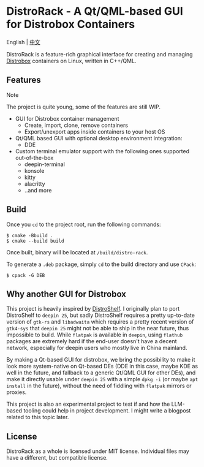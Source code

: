 # DistroRack - A Qt/QML-based GUI for Distrobox Containers

English | [中文](README.zh_CN.md)

DistroRack is a feature-rich graphical interface for creating and managing [Distrobox](https://github.com/89luca89/distrobox) containers on Linux, written in C++/QML.

## Features

> [!NOTE]
> The project is quite young, some of the features are still WIP.

- GUI for Distrobox container management
  - Create, import, clone, remove containers
  - Export/unexport apps inside containers to your host OS
- Qt/QML based GUI with optional desktop environment integration:
  - DDE
- Custom terminal emulator support with the following ones supported out-of-the-box
  - deepin-terminal
  - konsole
  - kitty
  - alacritty
  - ..and more

## Build

Once you `cd` to the project root, run the following commands:

```shell
$ cmake -Bbuild .
$ cmake --build build
```

Once built, binary will be located at `/build/distro-rack`.

To generate a `.deb` package, simply `cd` to the build directory and use `CPack`:

```shell
$ cpack -G DEB
```

## Why another GUI for Distrobox

This project is heavily inspired by [DistroShelf](https://github.com/ranfdev/DistroShelf/). I originally plan to port DistroShelf to `deepin 25`, but sadly DistroShelf requires a pretty up-to-date version of `gtk-rs` and `libadwaita` which requires a pretty recent version of `gtk4-sys` that `deepin 25` might not be able to ship in the near future, thus impossible to build. While `flatpak` is available in `deepin`, using `flathub` packages are extremely hard if the end-user doesn't have a decent network, especially for deepin users who mostly live in China mainland.

By making a Qt-based GUI for distrobox, we bring the possibility to make it look more system-native on Qt-based DEs (DDE in this case, maybe KDE as well in the future, and fallback to a generic Qt/QML GUI for other DEs), and make it directly usable under `deepin 25` with a simple `dpkg -i` (or maybe `apt install` in the future), without the need of fiddling with `flatpak` mirrors or proxies.

This project is also an experimental project to test if and how the LLM-based tooling could help in project development. I might write a blogpost related to this topic later.

## License

DistroRack as a whole is licensed under MIT license. Individual files may have a different, but compatible license.
